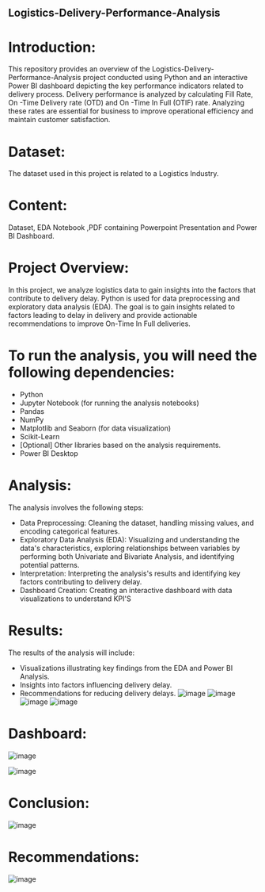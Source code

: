 ##  Logistics-Delivery-Performance-Analysis
# Introduction:
This repository provides an overview of the Logistics-Delivery-Performance-Analysis project conducted using Python and an interactive Power BI dashboard depicting the key performance indicators related to delivery process. Delivery performance is analyzed by calculating Fill Rate, On -Time Delivery rate (OTD) and On -Time In Full (OTIF) rate. Analyzing these rates are  essential for business to improve operational efficiency and maintain customer satisfaction.

# Dataset: 
The dataset used in this project is related to a Logistics Industry.

# Content:
Dataset, EDA Notebook ,PDF containing Powerpoint Presentation and Power BI Dashboard.

# Project Overview:
In this project, we analyze logistics data to gain insights into the factors that contribute to delivery delay. Python is used for data preprocessing and exploratory data analysis (EDA). The goal is to gain insights related to factors leading to delay in delivery and provide actionable recommendations to improve On-Time In Full deliveries.

# To run the analysis, you will need the following dependencies:

- Python 
- Jupyter Notebook (for running the analysis notebooks)
- Pandas
- NumPy
- Matplotlib and Seaborn (for data visualization)
- Scikit-Learn 
- [Optional] Other libraries based on the analysis requirements.
- Power BI Desktop

# Analysis:
The analysis involves the following steps:
- Data Preprocessing: Cleaning the dataset, handling missing values, and encoding categorical features.
- Exploratory Data Analysis (EDA): Visualizing and understanding the data's characteristics, exploring relationships between variables by performing both Univariate and Bivariate Analysis, and identifying potential patterns.
- Interpretation: Interpreting the analysis's results and identifying key factors contributing to delivery delay.
- Dashboard Creation: Creating an interactive dashboard with data visualizations to understand KPI'S 

# Results:
The results of the analysis will include:
- Visualizations illustrating key findings from the EDA and Power BI Analysis.
- Insights into factors influencing delivery delay.
- Recommendations for reducing delivery delays.
![image](https://github.com/Smeerel/Logistics-Delivery-Performance-Analysis/assets/143562418/47b3617d-f7fb-4d86-b36e-fb4276c660e7)
![image](https://github.com/Smeerel/Logistics-Delivery-Performance-Analysis/assets/143562418/89492523-8245-4039-85d4-c8e4a2b37125)
![image](https://github.com/Smeerel/Logistics-Delivery-Performance-Analysis/assets/143562418/0000a71b-dbaa-45dd-b92b-a3ccae56f985)
![image](https://github.com/Smeerel/Logistics-Delivery-Performance-Analysis/assets/143562418/75517211-3af6-4af0-aec4-0436be395a0b)

 # Dashboard:
 ![image](https://github.com/Smeerel/Logistics-Performance-Analysis-/assets/143562418/30118faf-57e7-4c2d-93c2-d9be8e08318a)

![image](https://github.com/Smeerel/Logistics-Performance-Analysis-/assets/143562418/d96fac71-3303-4a48-93fc-6077b946cee0)





# Conclusion:

![image](https://github.com/Smeerel/Logistics-Delivery-Performance-Analysis/assets/143562418/5044021e-177d-406c-8f0c-bfff73215e11)



# Recommendations:
![image](https://github.com/Smeerel/Logistics-Delivery-Performance-Analysis/assets/143562418/170f056b-7f49-4f58-bb1e-1815827a4fba)



